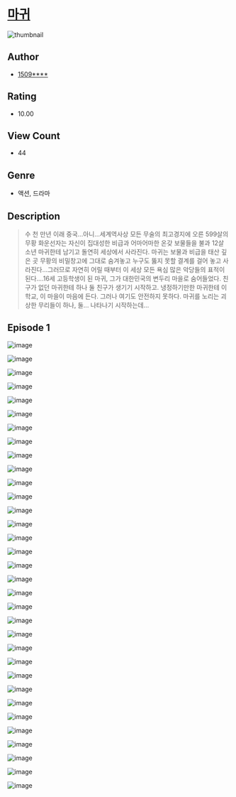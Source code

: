 # [마귀](https://comic.naver.com/challenge/list?titleId=811142)
![thumbnail](https://image-comic.pstatic.net/user_contents_data/challenge_comic/2023/05/25/367212/upload_7149806594454729521_480x623.jpeg)

## Author
- [1509****](https://comic.naver.com/artistTitle?id=367212)

## Rating
- 10.00

## View Count
- 44

## Genre
- 액션, 드라마

## Description
> 수 천 만년 이래 중국...아니...세계역사상 모든 무술의 최고경지에 오른 599살의 무황 화운선자는 자신이 집대성한 비급과 어마어마한 온갖 보물들을 불과 12살 소년 마귀한테 남기고 돌연히 세상에서 사라진다. 마귀는 보물과 비급을 태산 깊은 곳 무황의 비밀창고에 그대로 숨겨놓고 누구도 뚫지 못할 결계를 걸어 놓고 사라진다...그러므로 자연히 어릴 때부터 이 세상 모든 욕심 많은 악당들의 표적이 된다....16세 고등학생이 된 마귀, 그가 대한민국의 변두리 마을로 숨어들었다. 친구가 없던 마귀한테 하나 둘 친구가 생기기 시작하고. 냉정하기만한 마귀한테 이 학교, 이 마을이 마음에 든다. 그러나 여기도 안전하지 못하다. 마귀를 노리는 괴상한 무리들이 하나, 둘... 나타나기 시작하는데...


## Episode 1
![image](https://image-comic.pstatic.net/user_contents_data/challenge_comic/2023/05/25/367212/upload_7305739526782204257.jpeg)

![image](https://image-comic.pstatic.net/user_contents_data/challenge_comic/2023/05/25/367212/upload_7017230982003767397.jpeg)

![image](https://image-comic.pstatic.net/user_contents_data/challenge_comic/2023/05/25/367212/upload_7003156133673646180.jpeg)

![image](https://image-comic.pstatic.net/user_contents_data/challenge_comic/2023/05/25/367212/upload_7004844974860023601.jpeg)

![image](https://image-comic.pstatic.net/user_contents_data/challenge_comic/2023/05/25/367212/upload_3833462911946799161.jpeg)

![image](https://image-comic.pstatic.net/user_contents_data/challenge_comic/2023/05/25/367212/upload_3618186433706274872.jpeg)

![image](https://image-comic.pstatic.net/user_contents_data/challenge_comic/2023/05/25/367212/upload_3472949550365488695.jpeg)

![image](https://image-comic.pstatic.net/user_contents_data/challenge_comic/2023/05/25/367212/upload_3761460496091930981.jpeg)

![image](https://image-comic.pstatic.net/user_contents_data/challenge_comic/2023/05/25/367212/upload_3544386105872890210.jpeg)

![image](https://image-comic.pstatic.net/user_contents_data/challenge_comic/2023/05/25/367212/upload_3545007341968909409.jpeg)

![image](https://image-comic.pstatic.net/user_contents_data/challenge_comic/2023/05/25/367212/upload_3904681574233553206.jpeg)

![image](https://image-comic.pstatic.net/user_contents_data/challenge_comic/2023/05/25/367212/upload_3472610003233563187.jpeg)

![image](https://image-comic.pstatic.net/user_contents_data/challenge_comic/2023/05/25/367212/upload_7378416149336568420.jpeg)

![image](https://image-comic.pstatic.net/user_contents_data/challenge_comic/2023/05/25/367212/upload_3545518413116039479.jpeg)

![image](https://image-comic.pstatic.net/user_contents_data/challenge_comic/2023/05/25/367212/upload_7378362277527904564.jpeg)

![image](https://image-comic.pstatic.net/user_contents_data/challenge_comic/2023/05/25/367212/upload_7364291827311391074.jpeg)

![image](https://image-comic.pstatic.net/user_contents_data/challenge_comic/2023/05/25/367212/upload_7293070945267366245.jpeg)

![image](https://image-comic.pstatic.net/user_contents_data/challenge_comic/2023/05/25/367212/upload_3689349012380727094.jpeg)

![image](https://image-comic.pstatic.net/user_contents_data/challenge_comic/2023/05/25/367212/upload_3918476042921128036.jpeg)

![image](https://image-comic.pstatic.net/user_contents_data/challenge_comic/2023/05/25/367212/upload_3486459249816713571.jpeg)

![image](https://image-comic.pstatic.net/user_contents_data/challenge_comic/2023/05/25/367212/upload_7220167830257415730.jpeg)

![image](https://image-comic.pstatic.net/user_contents_data/challenge_comic/2023/05/25/367212/upload_4121412895453241649.jpeg)

![image](https://image-comic.pstatic.net/user_contents_data/challenge_comic/2023/05/25/367212/upload_7364573075392901430.jpeg)

![image](https://image-comic.pstatic.net/user_contents_data/challenge_comic/2023/05/25/367212/upload_4063707454278677090.jpeg)

![image](https://image-comic.pstatic.net/user_contents_data/challenge_comic/2023/05/25/367212/upload_4051323462397355058.jpeg)

![image](https://image-comic.pstatic.net/user_contents_data/challenge_comic/2023/05/25/367212/upload_3617906965217555251.jpeg)

![image](https://image-comic.pstatic.net/user_contents_data/challenge_comic/2023/05/25/367212/upload_7147828542118703718.jpeg)

![image](https://image-comic.pstatic.net/user_contents_data/challenge_comic/2023/05/25/367212/upload_7306018600113943609.jpeg)

![image](https://image-comic.pstatic.net/user_contents_data/challenge_comic/2023/05/25/367212/upload_7018068587331465267.jpeg)

![image](https://image-comic.pstatic.net/user_contents_data/challenge_comic/2023/05/25/367212/upload_7219945523505475685.jpeg)

![image](https://image-comic.pstatic.net/user_contents_data/challenge_comic/2023/05/25/367212/upload_7220789960602117687.jpeg)

![image](https://image-comic.pstatic.net/user_contents_data/challenge_comic/2023/05/25/367212/upload_7219611485980407607.jpeg)

![image](https://image-comic.pstatic.net/user_contents_data/challenge_comic/2023/05/25/367212/upload_4048793447466886450.jpeg)
